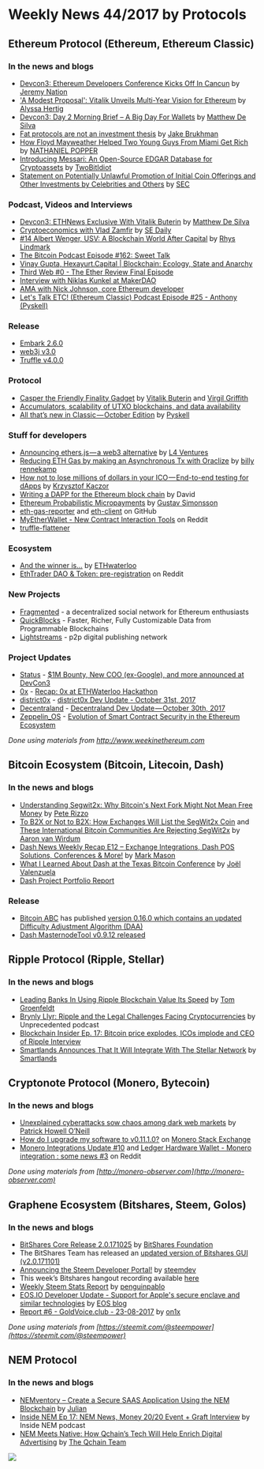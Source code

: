 
# Weekly News 44/2017 by Protocols
## Ethereum Protocol (Ethereum, Ethereum Classic)
### In the news and blogs

* [Devcon3: Ethereum Developers Conference Kicks Off In Cancun](https://www.ethnews.com/devcon3-ethereum-developers-conference-kicks-off-in-cancun) by [Jeremy Nation](https://www.ethnews.com/author/jeremy-nation)
* ['A Modest Proposal': Vitalik Unveils Multi-Year Vision for Ethereum](https://www.coindesk.com/modest-proposal-vitalik-unveils-multi-year-vision-ethereum/) by [Alyssa Hertig](https://www.coindesk.com/author/alyssa-hertig/)
* [Devcon3: Day 2 Morning Brief – A Big Day For Wallets](https://www.ethnews.com/devcon3-day-2-morning-brief-a-big-day-for-wallets) by [Matthew De Silva](https://www.ethnews.com/author/matthew-de-silva)
* [Fat protocols are not an investment thesis](https://blog.coinfund.io/fat-protocols-are-not-an-investment-thesis-17c8837c2734) by [Jake Brukhman](https://blog.coinfund.io/@jbrukh)
* [How Floyd Mayweather Helped Two
Young Guys From Miami Get Rich](https://www.nytimes.com/2017/10/27/technology/how-floyd-mayweather-helped-two-young-guys-from-miami-get-rich.html) by [NATHANIEL POPPER](https://www.nytimes.com/by/nathaniel-popper?action=click&contentCollection=Technology&module=Byline&region=Header&pgtype=article)
* [Introducing Messari: An Open-Source EDGAR Database for Cryptoassets](https://medium.com/@twobitidiot/introducing-messari-an-open-source-edgar-database-for-cryptoassets-46fec1b402f6) by [TwoBitIdiot](https://medium.com/@twobitidiot)
* [Statement on Potentially Unlawful Promotion of Initial Coin Offerings and Other Investments by Celebrities and Others](https://www.sec.gov/news/public-statement/statement-potentially-unlawful-promotion-icos) by [SEC](https://www.sec.gov/)


### Podcast, Videos and Interviews
* [Devcon3: ETHNews Exclusive With Vitalik Buterin](https://www.ethnews.com/devcon3-ethnews-exclusive-with-vitalik-buterin) by [Matthew De Silva](https://www.ethnews.com/author/matthew-de-silva)
* [Cryptoeconomics with Vlad Zamfir](https://softwareengineeringdaily.com/2017/10/28/cryptoeconomics-with-vlad-zamfir/) by [SE Daily](https://softwareengineeringdaily.com/author/erikawho/)
* [#14 Albert Wenger, USV: A Blockchain World After Capital](https://medium.com/@RhysLindmark/14-albert-wenger-usv-a-blockchain-world-after-capital-7a1458ab9877) by [Rhys Lindmark](https://medium.com/@RhysLindmark)
* [The Bitcoin Podcast Episode #162: Sweet Talk](http://thebitcoinpodcast.com/episode-162/)
* [Vinay Gupta, Hexayurt.Capital | Blockchain: Ecology, State and Anarchy](https://www.youtube.com/watch?v=CjrGVIP9lPA&feature=youtu.be)
* [Third Web #0 - The Ether Review Final Episode](https://soundcloud.com/arthurfalls/third-web-0-the-ether-review-final-mixdown)
* [Interview with Niklas Kunkel at MakerDAO](http://www.turingcomplete.co/23934-interviews/94962-interview-with-niklas-kunkel-at-makerdao)
* [AMA with Nick Johnson, core Ethereum developer](https://www.youtube.com/watch?v=7Yk7ObLgeL4&feature=youtu.be&t=556)
* [Let's Talk ETC! (Ethereum Classic) Podcast Episode #25 - Anthony (Pyskell)](https://www.reddit.com/r/EthereumClassic/comments/79kxev/lets_talk_etc_ethereum_classic_25_anthony_pyskell/)

### Release
* [Embark 2.6.0](https://github.com/iurimatias/embark-framework/releases/tag/2.6.0?a=1)
* [web3j v3.0](https://medium.com/blk-io/just-in-time-for-devcon-web3j-3-0-bc75b760c4f5)
* [Truffle v4.0.0](https://github.com/trufflesuite/truffle/releases/tag/v4.0.0)


### Protocol
* [Casper the Friendly Finality Gadget](https://arxiv.org/abs/1710.09437) by [Vitalik Buterin](https://arxiv.org/find/cs/1/au:+Buterin_V/0/1/0/all/0/1) and [Virgil Griffith](https://arxiv.org/find/cs/1/au:+Griffith_V/0/1/0/all/0/1)
* [Accumulators, scalability of UTXO blockchains, and data availability](https://ethresear.ch/t/accumulators-scalability-of-utxo-blockchains-and-data-availability/176)
* [All that’s new in Classic — October Edition](https://medium.com/@pyskell/all-thats-new-in-classic-october-edition-16afa986eaa5) by [Pyskell](https://medium.com/@pyskell)


### Stuff for developers
* [Announcing ethers.js — a web3 alternative](https://medium.com/l4-media/announcing-ethers-js-a-web3-alternative-6f134fdd06f3) by [L4 Ventures](https://medium.com/@l4v)
* [Reducing ETH Gas by making an Asynchronous Tx with Oraclize](https://medium.com/@billyrennekamp/reducing-eth-gas-by-making-an-asynchronous-tx-with-oraclize-32a5d10236c8) by [billy rennekamp](https://medium.com/@billyrennekamp)
* [How not to lose millions of dollars in your ICO — End-to-end testing for dApps](https://blog.neufund.org/how-not-to-lose-millions-of-dollars-in-your-ico-end-to-end-testing-for-dapps-f10b8becef7e9) by [Krzysztof Kaczor](https://blog.neufund.org/@krzysztofkaczor) 
* [Writing a DAPP for the Ethereum block chain](https://www.cryptologie.net/article/424/writing-a-dapp-for-the-ethereum-block-chain/) by David
* [Ethereum Probabilistic Micropayments](https://medium.com/@gustav.simonsson/ethereum-probabilistic-micropayments-ae6e6cd85a06) by [Gustav Simonsson](https://medium.com/@gustav.simonsson)
* [eth-gas-reporter](https://github.com/cgewecke/eth-gas-reporter) and [eth-client](https://github.com/getamis/eth-client) on GitHub
* [MyEtherWallet - New Contract Interaction Tools](https://www.reddit.com/r/ethereum/comments/7961ml/myetherwallet_new_contract_interaction_tools/) on Reddit
* [truffle-flattener](https://www.npmjs.com/package/truffle-flattener)


### Ecosystem
* [And the winner is...](https://ethwaterloo.devpost.com/updates/7638-and-the-winner-is) by [ETHwaterloo](https://ethwaterloo.devpost.com/)
* [EthTrader DAO & Token: pre-registration](https://www.reddit.com/r/ethtrader/comments/79osxq/ethtrader_dao_token_preregistration/) on Reddit

### New Projects
* [Fragmented](http://fragmented.world/) - a decentralized social network for Ethereum enthusiasts
* [QuickBlocks](https://www.reddit.com/r/ethereum/comments/79hqpm/quickblocks_announces_first_official_release/) - Faster, Richer, Fully Customizable Data from Programmable Blockchains 
* [Lightstreams](https://github.com/lightstreams/lightstreams/blob/master/white-paper.md) - p2p digital publishing network

### Project Updates
* [Status](https://status.im/) - [$1M Bounty, New COO (ex-Google), and more announced at DevCon3](https://blog.status.im/1m-bounty-new-coo-ex-google-and-more-announced-at-devcon3-7c3ed1386a24)
* [0x](https://0xproject.com/) - [Recap: 0x at ETHWaterloo Hackathon](https://blog.0xproject.com/recap-0x-at-ethwaterloo-hackathon-d43e9b658f97)
* [district0x](https://district0x.io/) - [district0x Dev Update - October 31st, 2017](https://blog.district0x.io/district0x-dev-update-october-31st-2017-b7672e3d3f03)
* [Decentraland](https://decentraland.org/) - [Decentraland Dev Update — October 30th, 2017](https://blog.decentraland.org/decentraland-dev-update-october-30th-2017-2ac086fd832d)
* [Zeppelin_OS](https://zeppelinos.org/) - [Evolution of Smart Contract Security in the Ethereum Ecosystem](https://blog.zeppelinos.org/)


*Done using materials from http://www.weekinethereum.com*

## Bitcoin Ecosystem (Bitcoin, Litecoin, Dash)
### In the news and blogs
* [Understanding Segwit2x: Why Bitcoin's Next Fork Might Not Mean Free Money](https://www.coindesk.com/understanding-segwit2x-bitcoins-next-fork-might-different/) by [Pete Rizzo](https://www.coindesk.com/author/pete-rizzo/)
* [To B2X or Not to B2X: How Exchanges Will List the SegWit2x Coin](https://bitcoinmagazine.com/articles/b2x-or-not-b2x-how-exchanges-will-list-segwit2x-coin/) and [These International Bitcoin Communities Are Rejecting SegWit2x](https://bitcoinmagazine.com/articles/these-international-bitcoin-communities-are-rejecting-segwit2x/) by [Aaron van Wirdum](https://bitcoinmagazine.com/authors/aaron-van-wirdum/)
* [Dash News Weekly Recap E12 – Exchange Integrations, Dash POS Solutions, Conferences & More!](https://www.dashforcenews.com/dash-news-weekly-recap-e12-exchange-integrations-dash-pos-solutions-conferences/) by [Mark Mason](https://www.dashforcenews.com/author/markm/)
* [What I Learned About Dash at the Texas Bitcoin Conference](https://www.dashforcenews.com/learned-dash-texas-bitcoin-conference/) by [Joël Valenzuela](https://www.dashforcenews.com/author/joelvalenzuela/)
* [Dash Project Portfolio Report](https://www.dash.org/forum/threads/project-portfolio-report.17424/#post-144670)

### Release
* [Bitcoin ABC](https://www.bitcoinabc.org/november) has published [version 0.16.0 which contains an updated Difficulty Adjustment Algorithm (DAA)](https://download.bitcoinabc.org/0.16.0/)
* [Dash MasternodeTool v0.9.12 released](https://github.com/Bertrand256/dash-masternode-tool/releases/tag/v0.9.12)

## Ripple Protocol (Ripple, Stellar)
### In the news and blogs
* [Leading Banks In Using Ripple Blockchain Value Its Speed](https://www.forbes.com/sites/tomgroenfeldt/2017/11/01/leading-banks-in-using-ripple-blockchain-value-its-speed/#7473ac933930) by [Tom Groenfeldt](https://www.forbes.com/sites/tomgroenfeldt/#2a586a6a5004)
* [Brynly Llyr: Ripple and the Legal Challenges Facing Cryptocurrencies](http://unprecedented.libsyn.com/brynly-llyr-ripple-and-the-legal-challenges-facing-cryptocurrencies) by Unprecedented podcast
* [Blockchain Insider Ep. 17: Bitcoin price explodes, ICOs implode and CEO of Ripple Interview](http://fireside.fm/s/Fs_9V6FE+i5DM0L3-)
* [Smartlands Announces That It Will Integrate With The Stellar Network](https://medium.com/@smartlands/smartlands-announces-that-it-will-integrate-with-the-stellar-network-ab2d8c32a25d) by [Smartlands](https://medium.com/@smartlands)


## Cryptonote Protocol (Monero, Bytecoin)
### In the news and blogs
* [Unexplained cyberattacks sow chaos among dark web markets](https://www.cyberscoop.com/dark-web-ddos-attacks-dream-market-wall-street-market/) by [Patrick Howell O’Neill](https://www.cyberscoop.com/author/?user=oneill)
* [How do I upgrade my software to v0.11.1.0?](https://monero.stackexchange.com/questions/6390/how-do-i-upgrade-my-software-to-v0-11-1-0) on [Monero Stack Exchange](https://monero.stackexchange.com/)
* [Monero Integrations Update #10](https://www.reddit.com/r/Monero/comments/7938pb/monero_integrations_update_10/) and [Ledger Hardware Wallet - Monero integration : some news #3](https://www.reddit.com/r/Monero/comments/793blx/ledger_hardware_wallet_monero_integration_some/) on Reddit



*Done using materials from [http://monero-observer.com](http://monero-observer.com)* 


## Graphene Ecosystem (Bitshares, Steem, Golos)
### In the news and blogs
* [BitShares Core Release 2.0.171025](https://steemit.com/bitshares/@bitshares.fdn/bitshares-core-release-2-0-171025) by [BitShares Foundation](https://steemit.com/@bitshares.fdn)
* The BitShares Team has released an [updated version of Bitshares GUI (v2.0.171101)](https://steemit.com/bitshares/@billbutler/bitshares-gui-release-v2-0-171101)
* [Announcing the Steem Developer Portal!](https://steemit.com/steemdev/@steemitdev/announcing-the-steem-developer-portal) by [steemdev](https://steemit.com/@steemitdev)
* This week’s Bitshares hangout recording available [here](https://steemit.com/beyondbitcoin/@africa/bitshares-hangout-2017-10-28-beyond-bitcoin-radioshow-raw-recording-for-impatients)
* [Weekly Steem Stats Report](https://steemit.com/steemit/@penguinpablo/weekly-steem-stats-report-monday-october-30-2017) by [penguinpablo](https://steemit.com/@penguinpablo)
* [EOS.IO Developer Update - Support for Apple's secure enclave and similar technologies](https://steemit.com/eos/@dan/eos-io-developer-update-support-for-apple-s-secure-enclave-and-similar-technologies) by [EOS blog](https://steemit.com/@eosio)
*  [Report #6 - GoldVoice.club - 23-08-2017](https://steemit.com/goldvoice/@on1x/report-6-goldvoice-club-23-08-2017) by [on1x](https://steemit.com/@on1x)

*Done using materials from [https://steemit.com/@steempower](https://steemit.com/@steempower)*

## NEM Protocol
### In the news and blogs
* [NEMventory – Create a Secure SAAS Application Using the NEM Blockchain](https://nemflash.io/nemventory-create-secure-saas-application-nem-blockchain/) by [Julian](https://nemflash.io/author/brainofmasses/)
* [Inside NEM Ep 17: NEM News, Money 20/20 Event + Graft Interview](https://www.youtube.com/watch?v=-xczOaQ53qI) by Inside NEM podcast
* [NEM Meets Native: How Qchain’s Tech Will Help Enrich Digital Advertising](https://medium.com/the-qchain-blog/nem-meets-native-how-qchains-tech-will-enrich-digital-advertising-cd8dbfba3c8f) by [The Qchain Team](https://medium.com/@Qchain)

[![](https://steemitimages.com/DQmbEbcsjyguMBcEVizcgQRrgWYRtGy4YAqPzhHUDzNqmQi/image.png)](http://company.cyber.fund/#newsletter)







